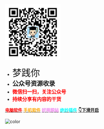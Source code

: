 <img src="_assets/clip_image002.jpg" alt="logo" style="zoom:33%;" />

* <span style="font-size:30px">梦践你</span>
* <span style="color:#FFFFF;font-size:20px"><b>公众号资源收录</b></span>
* <span style="color:red;font-size:16px"><b>微信扫一扫，关注公众号</b></span>
* <span style="color:red;font-size:16px"><b>持续分享有内容的干货</b></span>

[<span style="color:red"><b>电脑软件</b></span>](#quick-start)
[<span style="color:orange"><b>手机软件</b></span>](#quick-start)
[<span style="color:violet"><b>好用网站</b></span>](#quick-start)
[<span style="color:cyan"><b>绝妙插件</b></span>](#quick-start)
[<span style="color:write"><b>:point_down:下滑开启</b></span>](#quick-start)

<!-- 背景图片 ->

<!-- 背景色 -->
![color](#FFFFFFFF)